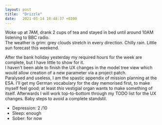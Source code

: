 ```yaml
---
layout: post
title:  "Drizzle"
date:   2021-05-14 10:48:37 +0200
---
```


Woke up at 7AM, drank 2 cups of tea and stayed in bed until around 10AM listening to BBC radio.  
The weather is grim: grey clouds stretch in every direction. Chilly rain. Little sun forecast this weekend.  

After the bank holiday yesterday my required hours for the week are complete, but I have little to show for it.  
I haven't been able to finish the UX changes in the model tree view which would allow creation of a new parameter via a project patch.  
Paralysed and useless, I am the spastic appendix of mission planning at the ESA.
I'll get my German vocabulary for the day memorised first, to make myself feel good; at least *this* vestigial organ wants to make something of itself.
Afterwards I will work top-to-bottom through my TODO list for the UX changes.
Baby steps to avoid a complete standstil.

* Depression: 2 /10
* Sleep: enough
* Sober: for now
